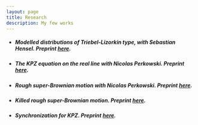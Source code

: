 ```yaml
---
layout: page
title: Research
description: My few works 
---
```


 - ##### Modelled distributions of Triebel-Lizorkin type, with Sebastian Hensel. Preprint [here](https://arxiv.org/abs/1709.05202).

 - ##### The KPZ equation on the real line with Nicolas Perkowski. Preprint [here](https://arxiv.org/abs/1808.00354).

 - ##### Rough super-Brownian motion with Nicolas Perkowski. Preprint [here](https://arxiv.org/abs/1905.05825).

 - ##### Killed rough super-Brownian motion. Preprint [here](https://arxiv.org/abs/1906.11054).

 - ##### Synchronization for KPZ. Preprint [here](https://arxiv.org/abs/1907.06278).



<!--#### <u>The effects of increased eye contact on feeding portions</u>-->
<!--*In this paper I estimate the effect of increased eye contact on the size of feeding portions delivered by my humans. Over a period of several months I varied the amount of time I spent in locked eye contact with my masters while secretely recording the total amount of food provided each day. The results incidate that the relationship between eye contact and portion size is concave, in that as eye contact increases, the portion size increases up until a point where it begins to decrease. Future research will examine whether time spent cuddling exhibits a similar relationship.*-->

<!--[click here for the most recent version of the paper]({{ BASE_PATH}}/pages/working_papers/sample-working-paper.pdf)-->


<!-- Note: this is how to write a comment in HTML. Everything in here won't show up on your webpage.-->

<!--
To increase the size of the title, use fewer # in front of the paper title.
To decrease the size of the title, use more #. 
To remove the italics, remove the * before and after the description
To remove the underline from the title, remove the <u> tags (<u> and </u>)
-->
